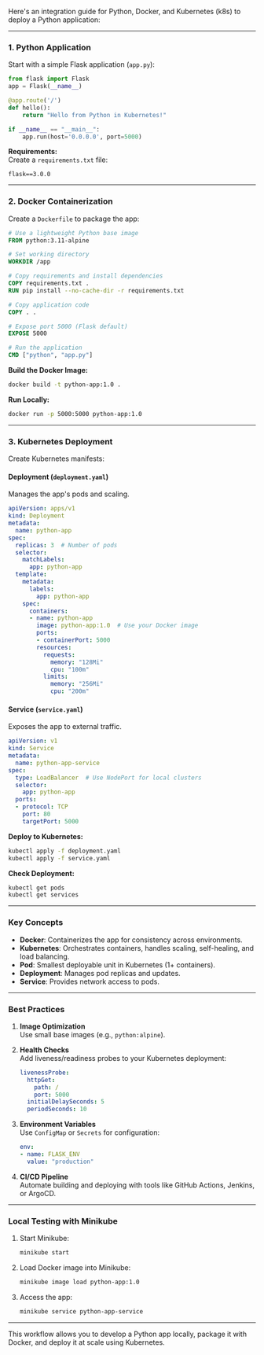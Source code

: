 Here's an integration guide for Python, Docker, and Kubernetes (k8s) to deploy a Python application:

---

### **1. Python Application**
Start with a simple Flask application (`app.py`):

```python
from flask import Flask
app = Flask(__name__)

@app.route('/')
def hello():
    return "Hello from Python in Kubernetes!"

if __name__ == "__main__":
    app.run(host='0.0.0.0', port=5000)
```

**Requirements:**  
Create a `requirements.txt` file:
```
flask==3.0.0
```

---

### **2. Docker Containerization**
Create a `Dockerfile` to package the app:

```dockerfile
# Use a lightweight Python base image
FROM python:3.11-alpine

# Set working directory
WORKDIR /app

# Copy requirements and install dependencies
COPY requirements.txt .
RUN pip install --no-cache-dir -r requirements.txt

# Copy application code
COPY . .

# Expose port 5000 (Flask default)
EXPOSE 5000

# Run the application
CMD ["python", "app.py"]
```

**Build the Docker Image:**
```bash
docker build -t python-app:1.0 .
```

**Run Locally:**
```bash
docker run -p 5000:5000 python-app:1.0
```

---

### **3. Kubernetes Deployment**
Create Kubernetes manifests:

#### **Deployment (`deployment.yaml`)**
Manages the app's pods and scaling.

```yaml
apiVersion: apps/v1
kind: Deployment
metadata:
  name: python-app
spec:
  replicas: 3  # Number of pods
  selector:
    matchLabels:
      app: python-app
  template:
    metadata:
      labels:
        app: python-app
    spec:
      containers:
      - name: python-app
        image: python-app:1.0  # Use your Docker image
        ports:
        - containerPort: 5000
        resources:
          requests:
            memory: "128Mi"
            cpu: "100m"
          limits:
            memory: "256Mi"
            cpu: "200m"
```

#### **Service (`service.yaml`)**
Exposes the app to external traffic.

```yaml
apiVersion: v1
kind: Service
metadata:
  name: python-app-service
spec:
  type: LoadBalancer  # Use NodePort for local clusters
  selector:
    app: python-app
  ports:
  - protocol: TCP
    port: 80
    targetPort: 5000
```

**Deploy to Kubernetes:**
```bash
kubectl apply -f deployment.yaml
kubectl apply -f service.yaml
```

**Check Deployment:**
```bash
kubectl get pods
kubectl get services
```

---

### **Key Concepts**
- **Docker**: Containerizes the app for consistency across environments.
- **Kubernetes**: Orchestrates containers, handles scaling, self-healing, and load balancing.
- **Pod**: Smallest deployable unit in Kubernetes (1+ containers).
- **Deployment**: Manages pod replicas and updates.
- **Service**: Provides network access to pods.

---

### **Best Practices**
1. **Image Optimization**  
   Use small base images (e.g., `python:alpine`).

2. **Health Checks**  
   Add liveness/readiness probes to your Kubernetes deployment:
   ```yaml
   livenessProbe:
     httpGet:
       path: /
       port: 5000
     initialDelaySeconds: 5
     periodSeconds: 10
   ```

3. **Environment Variables**  
   Use `ConfigMap` or `Secrets` for configuration:
   ```yaml
   env:
   - name: FLASK_ENV
     value: "production"
   ```

4. **CI/CD Pipeline**  
   Automate building and deploying with tools like GitHub Actions, Jenkins, or ArgoCD.

---

### **Local Testing with Minikube**
1. Start Minikube:
   ```bash
   minikube start
   ```

2. Load Docker image into Minikube:
   ```bash
   minikube image load python-app:1.0
   ```

3. Access the app:
   ```bash
   minikube service python-app-service
   ```

---

This workflow allows you to develop a Python app locally, package it with Docker, and deploy it at scale using Kubernetes.